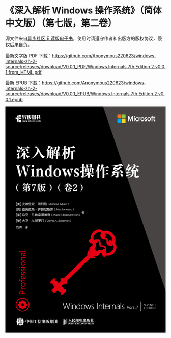 # 《深入解析 Windows 操作系统》（简体中文版）（第七版，第二卷） 

源文件来自[异步社区 E 读版电子书](https://www.epubit.com/bookDetails?id=UBda647ada3435&typeName=%E6%90%9C%E7%B4%A2)，使用时请遵守作者和出版方的版权协议，侵权后果自负。

最新文字版 PDF 下载：https://github.com/Anonymous220623/windows-internals-zh-2-source/releases/download/V0.0.1_PDF/Windows.Internals.7th.Edition.2.v0.0.1.from_HTML.pdf

最新 EPUB 下载：https://github.com/Anonymous220623/windows-internals-zh-2-source/releases/download/V0.0.1_EPUB/Windows.Internals.7th.Edition.2.v0.0.1.epub

![封面](assets/cover.jpg)
